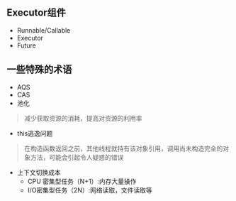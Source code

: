 ## Executor组件

- Runnable/Callable
- Executor
- Future

## 一些特殊的术语

- AQS
- CAS
- 池化

> 减少获取资源的消耗，提高对资源的利用率

- this逃逸问题

> 在构造函数返回之前，其他线程就持有该对象引用，调用尚未构造完全的对象方法，可能会引起令人疑惑的错误

- 上下文切换成本
    - CPU 密集型任务（N+1）:内存大量操作
    - I/O密集型任务（2N）:网络读取，文件读取等